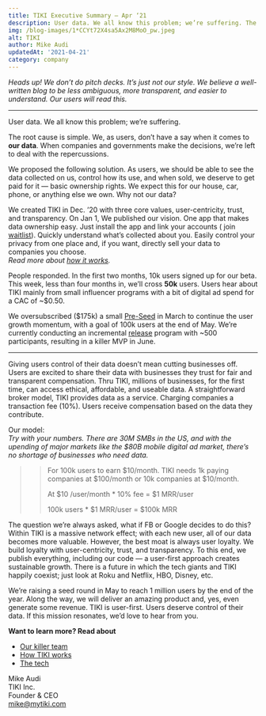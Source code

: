 ```yaml
---
title: TIKI Executive Summary — Apr ‘21
description: User data. We all know this problem; we’re suffering. The root cause is simple. We, as users, don’t have a say when it comes to our data.
img: /blog-images/1*CCYt72X4sa5Ax2M8MoO_pw.jpeg
alt: TIKI
author: Mike Audi
updatedAt: '2021-04-21'
category: company
---
```

*Heads up! We don’t do pitch decks. It’s just not our style. We believe a well-written blog to be less ambiguous, more
transparent, and easier to understand. Our users will read this.*

---

User data. We all know this problem; we’re suffering.

The root cause is simple. We, as users, don’t have a say when it comes to **our data**. When companies and governments
make the decisions, we’re left to deal with the repercussions.

We proposed the following solution. As users, we should be able to see the data collected on us, control how its use,
and when sold, we deserve to get paid for it — basic ownership rights. We expect this for our house, car, phone, or
anything else we own. Why not our data?

We created TIKI in Dec. ’20 with three core values, user-centricity, trust, and transparency. On Jan 1, We published our
vision. One app that makes data ownership easy. Just install the app and link your accounts (
join [waitlist](https://mytiki.com/#signup)). Quickly understand what’s collected about you. Easily control your privacy
from one place and, if you want, directly sell your data to companies you choose.  
*Read more about [how it works](https://mytiki.com/blog/your-data).*

People responded. In the first two months, 10k users signed up for our beta. This week, less than four months in, we’ll
cross **50k** users. Users hear about TIKI mainly from small influencer programs with a bit of digital ad spend for a
CAC of ~$0.50.

We oversubscribed ($175k) a small [Pre-Seed](https://mytiki.com/blog/pre-seed-program) in March to continue the user
growth momentum, with a goal of 100k users at the end of May. We’re currently conducting an incremental [release]()
program with ~500 participants, resulting in a killer MVP in June.

---

Giving users control of their data doesn’t mean cutting businesses off. Users are excited to share their data with
businesses they trust for fair and transparent compensation. Thru TIKI, millions of businesses, for the first time, can
access ethical, affordable, and useable data. A straightforward broker model, TIKI provides data as a service. Charging
companies a transaction fee (10%). Users receive compensation based on the data they contribute.

Our model:  
*Try with your numbers. There are 30M SMBs in the US, and with the upending of major markets like the $80B mobile
digital ad market, there’s no shortage of businesses who need data.*

> > For 100k users to earn $10/month. TIKI needs 1k paying companies at $100/month or 10k companies at $10/month.
> >
> > At $10 /user/month * 10% fee = $1 MRR/user
> >
> > 100k users * $1 MRR/user = $100k MRR

The question we’re always asked, what if FB or Google decides to do this? Within TIKI is a massive network effect; with
each new user, all of our data becomes more valuable. However, the best moat is always user loyalty. We build loyalty
with user-centricity, trust, and transparency. To this end, we publish everything, including our code — a user-first
approach creates sustainable growth. There is a future in which the tech giants and TIKI happily coexist; just look at
Roku and Netflix, HBO, Disney, etc.

We’re raising a seed round in May to reach 1 million users by the end of the year. Along the way, we will deliver an
amazing product and, yes, even generate some revenue. TIKI is user-first. Users deserve control of their data. If this
mission resonates, we’d love to hear from you.

**Want to learn more? Read about**

- [Our killer team](https://mytiki.com/blog/team)
- [How TIKI works](https://mytiki.com/blog/your-data)
- [The tech](https://mytiki.com/blog/proposed-architecture)

Mike Audi  
TIKI Inc.  
Founder & CEO  
[mike@mytiki.com](mailto:mike@mytiki.com)
